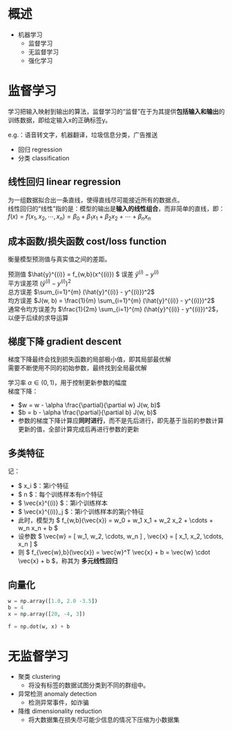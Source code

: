 <script type="text/javascript" 
  src="http://cdn.mathjax.org/mathjax/latest/MathJax.js?config=TeX-AMS-MML_HTMLorMML">
</script>
<script type="text/x-mathjax-config">
  MathJax.Hub.Config({ tex2jax: {inlineMath: [['$', '$']]}, messageStyle: "none" });
</script>

# 概述

- 机器学习  
  - 监督学习    
  - 无监督学习  
  - 强化学习    

# 监督学习

学习把输入映射到输出的算法，监督学习的“监督”在于为其提供**包括输入和输出**的训练数据，即给定输入x的正确标签y。  

e.g.：语音转文字，机器翻译，垃圾信息分类，广告推送  

- 回归 regression   
- 分类 classification   

## 线性回归 linear regression

为一组数据拟合出一条直线，使得直线尽可能接近所有的数据点。  
线性回归的“线性”指的是：模型的输出是**输入的线性组合**，而非简单的直线，即：    
$f(x) = f(x_1, x_2, \cdots, x_n) = \beta_0 + \beta_1 x_1 + \beta_2 x_2 + \cdots + \beta_n x_n$

## 成本函数/损失函数 cost/loss function

衡量模型预测值与真实值之间的差距。  

预测值 $\hat{y}^{(i)} = f_{w,b}(x^{(i)})
$
误差 $\hat{y}^{(i)} - y^{(i)}$   
平方误差项 $(\hat{y}^{(i)} - y^{(i)})^2$  
总方误差 $\sum_{i=1}^{m} (\hat{y}^{(i)} - y^{(i)})^2$  
均方误差 $J(w, b) = \frac{1}{m} \sum_{i=1}^{m} (\hat{y}^{(i)} - y^{(i)})^2$  
通常令均方误差为 $\frac{1}{2m} \sum_{i=1}^{m} (\hat{y}^{(i)} - y^{(i)})^2$，以便于后续的求导运算  

## 梯度下降 gradient descent

梯度下降最终会找到损失函数的局部极小值，即其局部最优解  
需要不断使用不同的初始参数，最终找到全局最优解  

学习率 $\alpha \in (0, 1)$，用于控制更新参数的幅度    
梯度下降：  
  - $w = w - \alpha \frac{\partial}{\partial w} J(w, b)$  
  - $b = b - \alpha \frac{\partial}{\partial b} J(w, b)$  
  - 参数的梯度下降计算应**同时进行**，而不是先后进行，即先基于当前的参数计算更新的值，全部计算完成后再进行参数的更新   

## 多类特征

记：  
  - $ x_i $：第i个特征  
  - $ n $：每个训练样本有n个特征  
  - $ \vec{x}^{(i)} $：第i个训练样本  
  - $ \vec{x}^{(i)}_j $：第i个训练样本的第j个特征  
  - 此时，模型为 $ f_{w,b}(\vec{x}) = w_0 + w_1 x_1 + w_2 x_2 + \cdots + w_n x_n + b $  
  - 设参数 $ \vec{w} = [ w_1, w_2, \cdots, w_n ] , \vec{x} = [ x_1, x_2, \cdots, x_n ] $   
  - 则 $ f_{\vec{w},b}(\vec{x}) = \vec{w}^T \vec{x} + b = \vec{w} \cdot \vec{x} + b $，称其为 **多元线性回归**  

## 向量化

```python
w = np.array([1.0, 2.0 -3.5])
b = 4
x = np.array([20, -4, 3])

f = np.dot(w, x) + b
```



# 无监督学习

- 聚类 clustering   
  - 将没有标签的数据试图分类到不同的群组中。   
- 异常检测 anomaly detection    
  - 检测异常事件，如诈骗      
- 降维 dimensionality reduction  
  - 将大数据集在损失尽可能少信息的情况下压缩为小数据集    








